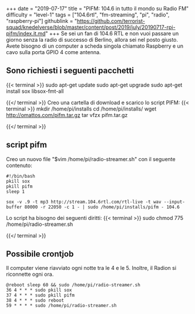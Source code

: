 +++
date = "2019-07-17"
title = "PIFM: 104.6 in tutto il mondo su Radio FM"
difficulty = "level-1"
tags = ["104.6rtl", "fm-streaming", "pi", "radio", "raspberry-pi"]
githublink = "https://github.com/terrorist-squad/knedelverse/blob/master/content/post/2019/july/20190717-rpi-pifm/index.it.md"
+++
Se sei un fan di 104.6 RTL e non vuoi passare un giorno senza la radio di successo di Berlino, allora sei nel posto giusto. Avete bisogno di un computer a scheda singola chiamato Raspberry e un cavo sulla porta GPIO 4 come antenna.
## Sono richiesti i seguenti pacchetti

{{< terminal >}}
sudo apt-get update
sudo apt-get upgrade
sudo apt-get install sox libsox-fmt-all

{{</ terminal >}}
Creo una cartella di download e scarico lo script PIFM:
{{< terminal >}}
mkdir /home/pi/installs
cd /home/pi/installs/
wget http://omattos.com/pifm.tar.gz
tar vfzx pifm.tar.gz

{{</ terminal >}}

## script pifm
Creo un nuovo file "$vim /home/pi/radio-streamer.sh" con il seguente contenuto:
```
#!/bin/bash 
pkill sox 
pkill pifm 
sleep 1 

sox -v .9 -t mp3 http://stream.104.6rtl.com/rtl-live -t wav --input-buffer 80000 -r 22050 -c 1 - | sudo /home/pi/installs/pifm - 104.6

```
Lo script ha bisogno dei seguenti diritti:
{{< terminal >}}
sudo chmod 775 /home/pi/radio-streamer.sh

{{</ terminal >}}

## Possibile crontjob
Il computer viene riavviato ogni notte tra le 4 e le 5. Inoltre, il Radion si riconnette ogni ora.
```
@reboot sleep 60 && sudo /home/pi/radio-streamer.sh 
36 4 * * * sudo pkill sox 
37 4 * * * sudo pkill pifm 
38 4 * * * sudo reboot 
59 * * * * sudo /home/pi/radio-streamer.sh

```
